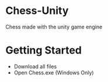 # Chess-Unity
Chess made with the unity game engine

# Getting Started
- Download all files
- Open Chess.exe (Windows Only)
